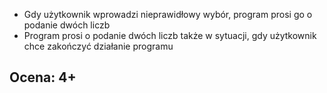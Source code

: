 - Gdy użytkownik wprowadzi nieprawidłowy wybór, program prosi go o podanie dwóch liczb
- Program prosi o podanie dwóch liczb także w sytuacji, gdy użytkownik chce zakończyć działanie programu 

## Ocena: 4+

